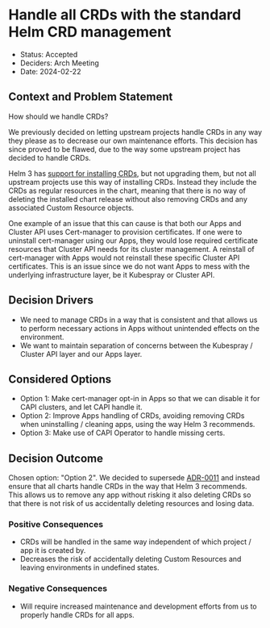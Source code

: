 # Handle all CRDs with the standard Helm CRD management

* Status: Accepted
* Deciders: Arch Meeting
* Date: 2024-02-22

## Context and Problem Statement

How should we handle CRDs?

We previously decided on letting upstream projects handle CRDs in any way they please as to decrease our own maintenance efforts. This decision has since proved to be flawed, due to the way some upstream project has decided to handle CRDs.

Helm 3 has [support for installing CRDs](https://helm.sh/docs/topics/charts/#custom-resource-definitions-crds), but not upgrading them, but not all upstream projects use this way of installing CRDs. Instead they include the CRDs as regular resources in the chart, meaning that there is no way of deleting the installed chart release without also removing CRDs and any associated Custom Resource objects.

One example of an issue that this can cause is that both our Apps and Cluster API uses Cert-manager to provision certificates. If one were to uninstall cert-manager using our Apps, they would lose required certificate resources that Cluster API needs for its cluster management. A reinstall of cert-manager with Apps would not reinstall these specific Cluster API certificates. This is an issue since we do not want Apps to mess with the underlying infrastructure layer, be it Kubespray or Cluster API.

## Decision Drivers <!-- optional -->

* We need to manage CRDs in a way that is consistent and that allows us to perform necessary actions in Apps without unintended effects on the environment.
* We want to maintain separation of concerns between the Kubespray / Cluster API layer and our Apps layer.

## Considered Options

* Option 1: Make cert-manager opt-in in Apps so that we can disable it for CAPI clusters, and let CAPI handle it.
* Option 2: Improve Apps handling of CRDs, avoiding removing CRDs when uninstalling / cleaning apps, using the way Helm 3 recommends.
* Option 3: Make use of CAPI Operator to handle missing certs.

## Decision Outcome

Chosen option: "Option 2". We decided to supersede [ADR-0011](0011-let-upstream-projects-handle-crds.md) and instead ensure that all charts handle CRDs in the way that Helm 3 recommends. This allows us to remove any app without risking it also deleting CRDs so that there is not risk of us accidentally deleting resources and losing data.

### Positive Consequences <!-- optional -->

* CRDs will be handled in the same way independent of which project / app it is created by.
* Decreases the risk of accidentally deleting Custom Resources and leaving environments in undefined states.
### Negative Consequences <!-- optional -->

* Will require increased maintenance and development efforts from us to properly handle CRDs for all apps.
